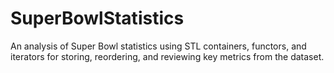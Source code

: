 # SuperBowlStatistics
An analysis of Super Bowl statistics using STL containers, functors, and iterators for storing, reordering, and reviewing key metrics from the dataset. 

